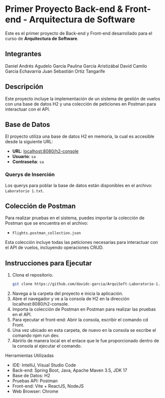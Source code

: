 # Primer Proyecto Back-end & Front-end - Arquitectura de Software

Este es el primer proyecto de Back-end y Front-end desarrollado para el curso de **Arquitectura de Software**.

## Integrantes

Daniel Andrés Agudelo García
Paulina García Aristizábal
David Camilo García Echavarría
Juan Sebastián Ortiz Tangarife

## Descripción
Este proyecto incluye la implementación de un sistema de gestión de vuelos con una base de datos H2 y una colección de peticiones en Postman para interactuar con el API.

## Base de Datos
El proyecto utiliza una base de datos H2 en memoria, la cual es accesible desde la siguiente URL:
- **URL**: [localhost:8080/h2-console](http://localhost:8080/h2-console/)
- **Usuario**: `sa`
- **Contraseña**: `sa`

### Querys de Inserción
Los querys para poblar la base de datos están disponibles en el archivo: `Laboratorio 1.txt`.

## Colección de Postman
Para realizar pruebas en el sistema, puedes importar la colección de Postman que se encuentra en el archivo:
- `Flights.postman_collection.json`

Esta colección incluye todas las peticiones necesarias para interactuar con el API de vuelos, incluyendo operaciones CRUD.

## Instrucciones para Ejecutar
1. Clona el repositorio.
   ```bash
   git clone https://github.com/davidc-garcia/ArquiSoft-Laboratorio-1.git
2. Navega a la carpeta del proyecto e inicia la aplicación.
3. Abre el navegador y ve a la consola de H2 en la dirección localhost:8080/h2-console.
4. Importa la colección de Postman en Postman para realizar las pruebas en el API.
5. Para ejecutar el front-end: Abrir la consola, escribir el comando cd Front.
6. Una vez ubicado en esta carpeta, de nuevo en la consola se escribe el comando npm run dev.
7. Abrirlo de manera local en el enlace que le fue proporcionado dentro de la consola al ejecutar el comando.

Herramientas Utilizadas
- IDE: IntelliJ, Visual Studio Code
- Back-end: Spring Boot, Java, Apache Maven 3.5, JDK 17
- Base de Datos: H2
- Pruebas API: Postman
- Front-end: Vite + ReactJS, NodeJS
- Web Browser: Chrome

